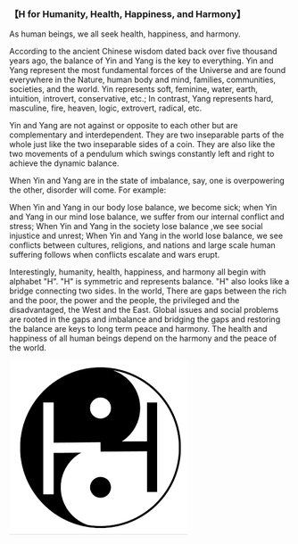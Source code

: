 ### 【H for Humanity, Health, Happiness, and Harmony】

As human beings, we all seek health, happiness, and harmony.

According to the ancient Chinese wisdom dated back over five thousand years ago, the balance of Yin and Yang is the key to everything. Yin and Yang represent the most fundamental forces of the Universe and are found everywhere in the Nature, human body and mind, families, communities, societies, and the world. Yin represents soft, feminine, water, earth, intuition, introvert, conservative, etc.; In contrast, Yang represents hard, masculine, fire, heaven, logic, extrovert, radical, etc.

Yin and Yang are not against or opposite to each other but are complementary and interdependent. They are two inseparable parts of the whole just like the two inseparable sides of a coin. They are also like the two movements of a pendulum which swings constantly left and right to achieve the dynamic balance.

When Yin and Yang are in the state of imbalance, say, one is overpowering the other, disorder will come. For example:

When Yin and Yang in our body lose balance, we become sick; 
when Yin and Yang in our mind lose balance, we suffer from our internal conflict and stress; 
When Yin and Yang in the society lose balance ,we see social injustice and unrest; 
When Yin and Yang in the world lose balance, we see conflicts between cultures, religions, and nations and large scale human suffering follows when conflicts escalate and wars erupt. 

Interestingly, humanity, health, happiness, and harmony all begin with alphabet "H". "H" is symmetric and represents balance. "H" also looks like a bridge connecting two sides. 
In the world, There are gaps between the rich and the poor, the power and the people, the privileged and the disadvantaged, the West and the East. 
Global issues and social problems are rooted in the gaps and imbalance and bridging the gaps and restoring the balance are keys to long term peace and harmony. 
The health and happiness of all human beings depend on the harmony and the peace of the world.

![](03.png)
